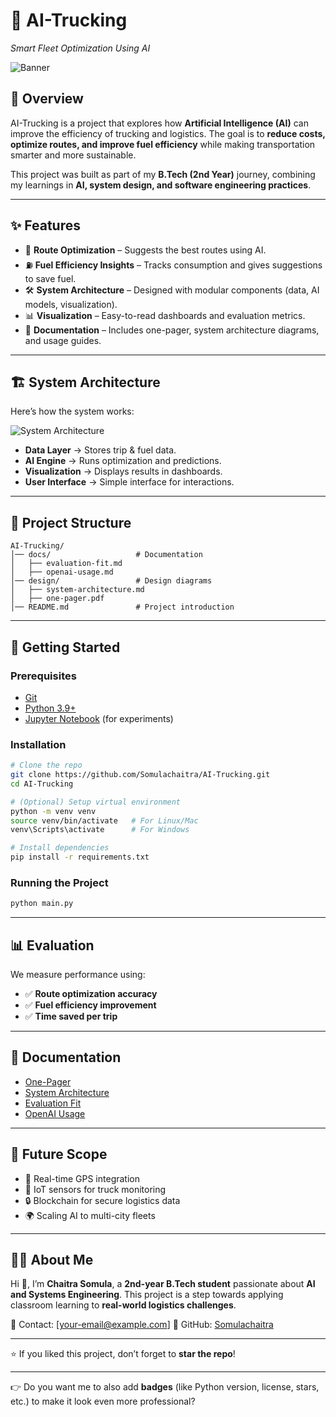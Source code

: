 

# 🚚 AI-Trucking

*Smart Fleet Optimization Using AI*

![Banner](docs/system-diagram.png)

## 📌 Overview

AI-Trucking is a project that explores how **Artificial Intelligence (AI)** can improve the efficiency of trucking and logistics.
The goal is to **reduce costs, optimize routes, and improve fuel efficiency** while making transportation smarter and more sustainable.

This project was built as part of my **B.Tech (2nd Year)** journey, combining my learnings in **AI, system design, and software engineering practices**.

---

## ✨ Features

* 📍 **Route Optimization** – Suggests the best routes using AI.
* ⛽ **Fuel Efficiency Insights** – Tracks consumption and gives suggestions to save fuel.
* 🛠️ **System Architecture** – Designed with modular components (data, AI models, visualization).
* 📊 **Visualization** – Easy-to-read dashboards and evaluation metrics.
* 📄 **Documentation** – Includes one-pager, system architecture diagrams, and usage guides.

---

## 🏗️ System Architecture

Here’s how the system works:

![System Architecture](design/system-architecture.png)

* **Data Layer** → Stores trip & fuel data.
* **AI Engine** → Runs optimization and predictions.
* **Visualization** → Displays results in dashboards.
* **User Interface** → Simple interface for interactions.

---

## 📂 Project Structure

```
AI-Trucking/
│── docs/                   # Documentation
│   ├── evaluation-fit.md
│   ├── openai-usage.md
│── design/                 # Design diagrams
│   ├── system-architecture.md
│   ├── one-pager.pdf
│── README.md               # Project introduction
```

---

## 🚀 Getting Started

### Prerequisites

* [Git](https://git-scm.com/)
* [Python 3.9+](https://www.python.org/)
* [Jupyter Notebook](https://jupyter.org/) (for experiments)

### Installation

```bash
# Clone the repo
git clone https://github.com/Somulachaitra/AI-Trucking.git
cd AI-Trucking

# (Optional) Setup virtual environment
python -m venv venv
source venv/bin/activate   # For Linux/Mac
venv\Scripts\activate      # For Windows

# Install dependencies
pip install -r requirements.txt
```

### Running the Project

```bash
python main.py
```

---

## 📊 Evaluation

We measure performance using:

* ✅ **Route optimization accuracy**
* ✅ **Fuel efficiency improvement**
* ✅ **Time saved per trip**

---

## 📘 Documentation

* [One-Pager](design/one-pager.pdf)
* [System Architecture](design/system-architecture.md)
* [Evaluation Fit](docs/evaluation-fit.md)
* [OpenAI Usage](docs/openai-usage.md)

---

## 🌱 Future Scope

* 🚀 Real-time GPS integration
* 📡 IoT sensors for truck monitoring
* 🔒 Blockchain for secure logistics data
* 🌍 Scaling AI to multi-city fleets

---

## 🙋‍♂️ About Me

Hi 👋, I’m **Chaitra Somula**, a **2nd-year B.Tech student** passionate about **AI and Systems Engineering**.
This project is a step towards applying classroom learning to **real-world logistics challenges**.

📧 Contact: \[[your-email@example.com](mailto:your-email@example.com)]
🔗 GitHub: [Somulachaitra](https://github.com/Somulachaitra)

---

⭐ If you liked this project, don’t forget to **star the repo**!

---

👉 Do you want me to also add **badges** (like Python version, license, stars, etc.) to make it look even more professional?

